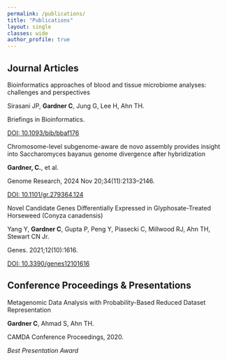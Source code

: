 ```yaml
---
permalink: /publications/
title: "Publications"
layout: single
classes: wide
author_profile: true
---
```


## Journal Articles
<div class="publication">
  <p class="pub-title">Bioinformatics approaches of blood and tissue microbiome analyses: challenges and perspectives</p>
  <p class="pub-authors">Sirasani JP, <strong>Gardner C</strong>, Jung G, Lee H, Ahn TH.</p>
  <p class="pub-venue">Briefings in Bioinformatics.</p>
  <p class="pub-links"><a href="https://doi.org/10.1093/bib/bbaf176">DOI: 10.1093/bib/bbaf176</a></p>
</div>

<div class="publication">
  <p class="pub-title">Chromosome-level subgenome-aware de novo assembly provides insight into Saccharomyces bayanus genome divergence after hybridization</p>
  <p class="pub-authors"><strong>Gardner, C.</strong>, et al.</p>
  <p class="pub-venue">Genome Research, 2024 Nov 20;34(11):2133–2146.</p>
  <p class="pub-links"><a href="https://doi.org/10.1101/gr.279364.124">DOI: 10.1101/gr.279364.124</a></p>
</div>

<div class="publication">
  <p class="pub-title">Novel Candidate Genes Differentially Expressed in Glyphosate-Treated Horseweed (Conyza canadensis)</p>
  <p class="pub-authors">Yang Y, <strong>Gardner C</strong>, Gupta P, Peng Y, Piasecki C, Millwood RJ, Ahn TH, Stewart CN Jr.</p>
  <p class="pub-venue">Genes. 2021;12(10):1616.</p>
  <p class="pub-links"><a href="https://doi.org/10.3390/genes12101616">DOI: 10.3390/genes12101616</a></p>
</div>

## Conference Proceedings & Presentations

<div class="publication">
  <p class="pub-title">Metagenomic Data Analysis with Probability-Based Reduced Dataset Representation</p>
  <p class="pub-authors"><strong>Gardner C</strong>, Ahmad S, Ahn TH.</p>
  <p class="pub-venue">CAMDA Conference Proceedings, 2020.</p>
  <p class="pub-links"><em>Best Presentation Award</em></p>
</div>




